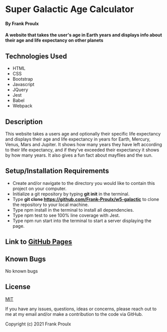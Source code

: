 # Super Galactic Age Calculator  

#### By Frank Proulx  

#### A website that takes the user's age in Earth years and displays info about their age and life expectancy on other planets  

## Technologies Used  

* HTML
* CSS
* Bootstrap
* Javascript
* JQuery
* Jest
* Babel
* Webpack

## Description  

This website takes a users age and optionally their specific life expectancy and displays their age and life expectancy in years for Earth, Mercury, Venus, Mars and Jupiter. It shows how many years they have left according to their life expectancy, and if they've exceeded their expectancy it shows by how many years. It also gives a fun fact about mayflies and the sun.  

## Setup/Installation Requirements  

* Create and/or navigate to the directory you would like to contain this project on your computer.  
* Initialize a git repository by typing **git init** in the terminal.  
* Type **git clone https://github.com/Frank-Proulx/w5-galactic** to clone the repository to your local machine.  
* Type npm install in the terminal to install all dependencies.  
* Type npm test to see 100% line coverage with Jest.   
* Type npm run start into the terminal to start a server displaying the page.  

## Link to [GitHub Pages](https://frank-proulx.github.io/w5-galactic/)  

## Known Bugs  

No known bugs  

## License  

[MIT](https://opensource.org/licenses/MIT)  

If you have any issues, questions, ideas or concerns, please reach out to me at my email and/or make a contribution to the code via GitHub.  

Copyright (c) 2021 Frank Proulx  